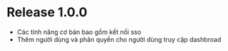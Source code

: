 # Release 1.0.0

- Các tính năng cơ bản bao gồm kết nối sso
- Thêm người dùng và phân quyền cho người dùng truy cập dashbroad
